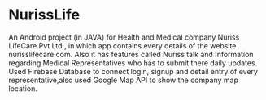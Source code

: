 # NurissLife
An Android project (in JAVA) for Health and Medical company Nuriss LifeCare Pvt Ltd., in which app contains every details of the website nurisslifecare.com.
Also it has features called Nuriss talk and Information regarding Medical Representatives who has to submit there daily updates.
Used Firebase Database to connect login, signup and detail entry of every representative,also used Google Map API to show the company map location.
